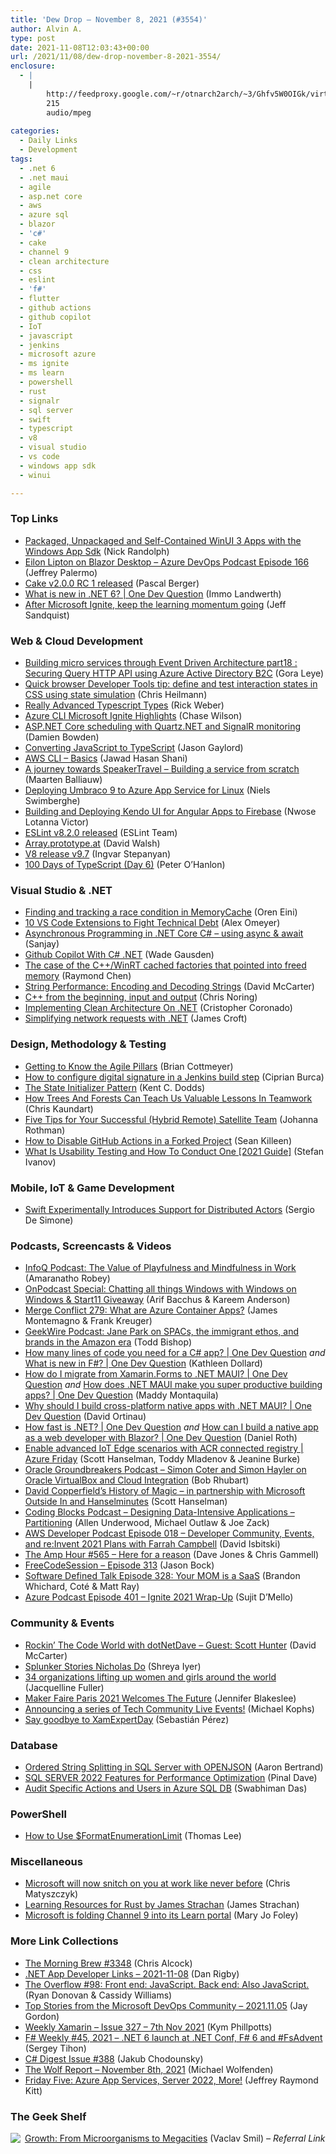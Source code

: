 ```yaml
---
title: 'Dew Drop – November 8, 2021 (#3554)'
author: Alvin A.
type: post
date: 2021-11-08T12:03:43+00:00
url: /2021/11/08/dew-drop-november-8-2021-3554/
enclosure:
  - |
    |
        http://feedproxy.google.com/~r/otnarch2arch/~3/Ghfv5W0OIGk/virtual-box-audio.mp3
        215
        audio/mpeg
        
categories:
  - Daily Links
  - Development
tags:
  - .net 6
  - .net maui
  - agile
  - asp.net core
  - aws
  - azure sql
  - blazor
  - 'c#'
  - cake
  - channel 9
  - clean architecture
  - css
  - eslint
  - 'f#'
  - flutter
  - github actions
  - github copilot
  - IoT
  - javascript
  - jenkins
  - microsoft azure
  - ms ignite
  - ms learn
  - powershell
  - rust
  - signalr
  - sql server
  - swift
  - typescript
  - v8
  - visual studio
  - vs code
  - windows app sdk
  - winui

---
```

### <a name="top"></a>Top Links

  * <a href="http://feedproxy.google.com/~r/NicksNetTravels/~3/oFWIgtd-iIo/" target="_blank" rel="noopener">Packaged, Unpackaged and Self-Contained WinUI 3 Apps with the Windows App Sdk</a> (Nick Randolph)
  * <a href="http://azuredevopspodcast.clear-measure.com/eilon-lipton-on-blazor-desktop-episode-166" target="_blank" rel="noopener">Eilon Lipton on Blazor Desktop &#8211; Azure DevOps Podcast Episode 166</a> (Jeffrey Palermo)
  * <a href="https://cakebuild.net/blog/2021/11/cake-v2.0.0-rc0001-released" target="_blank" rel="noopener">Cake v2.0.0 RC 1 released</a> (Pascal Berger)
  * <a href="http://www.youtube.com/watch?v=hsFm1oG2XTg" target="_blank" rel="noopener">What is new in .NET 6? | One Dev Question</a> (Immo Landwerth)
  * <a href="https://docs.microsoft.com/en-us/teamblog/learntvannouncement?WT.mc_id=DOP-MVP-4025064" target="_blank" rel="noopener">After Microsoft Ignite, keep the learning momentum going</a> (Jeff Sandquist)



### <a name="web"></a>Web & Cloud Development

  * <a href="https://logcorner.com/building-micro-services-through-event-driven-architecture-part18-securing-query-http-api-using-azure-active-directory-b2c/" target="_blank" rel="noopener">Building micro services through Event Driven Architecture part18 : Securing Query HTTP API using Azure Active Directory B2C</a> (Gora Leye)
  * <a href="https://christianheilmann.com/2021/11/07/quick-browser-developer-tools-tip-define-and-test-interaction-states-in-css-using-state-simulation/" target="_blank" rel="noopener">Quick browser Developer Tools tip: define and test interaction states in CSS using state simulation</a> (Chris Heilmann)
  * <a href="https://engineering.tableau.com/really-advanced-typescript-types-c590eee59a12" target="_blank" rel="noopener">Really Advanced Typescript Types</a> (Rick Weber)
  * <a href="https://techcommunity.microsoft.com/t5/azure-tools/azure-cli-microsoft-ignite-highlights/ba-p/2931880?WT.mc_id=DOP-MVP-4025064" target="_blank" rel="noopener">Azure CLI Microsoft Ignite Highlights</a> (Chase Wilson)
  * <a href="https://damienbod.com/2021/11/08/asp-net-core-scheduling-with-quartz-net-and-signalr-monitoring/" target="_blank" rel="noopener">ASP.NET Core scheduling with Quartz.NET and SignalR monitoring</a> (Damien Bowden)
  * <a href="https://www.jasongaylord.com/blog/2021/11/08/convert-js-to-typescript" target="_blank" rel="noopener">Converting JavaScript to TypeScript</a> (Jason Gaylord)
  * <a href="https://dzone.com/articles/aws-cli-basics" target="_blank" rel="noopener">AWS CLI – Basics</a> (Jawad Hasan Shani)
  * <a href="https://blog.maartenballiauw.be/post/2021/11/08/journey-towards-speakertravel-building-a-service-from-scratch.html" target="_blank" rel="noopener">A journey towards SpeakerTravel &#8211; Building a service from scratch</a> (Maarten Balliauw)
  * <a href="https://swimburger.net/blog/umbraco/deploying-umbraco-9-to-azure-app-service-for-linux" target="_blank" rel="noopener">Deploying Umbraco 9 to Azure App Service for Linux</a> (Niels Swimberghe)
  * <a href="https://www.telerik.com/blogs/building-deploying-kendo-ui-angular-apps-firebase" target="_blank" rel="noopener">Building and Deploying Kendo UI for Angular Apps to Firebase</a> (Nwose Lotanna Victor)
  * <a href="https://eslint.org/blog/2021/11/eslint-v8.2.0-released" target="_blank" rel="noopener">ESLint v8.2.0 released</a> (ESLint Team)
  * <a href="https://davidwalsh.name/array-prototype-at" target="_blank" rel="noopener">Array.prototype.at</a> (David Walsh)
  * <a href="https://v8.dev/blog/v8-release-97" target="_blank" rel="noopener">V8 release v9.7</a> (Ingvar Stepanyan)
  * <a href="https://peteohanlon.wordpress.com/2021/11/07/100-days-of-typescript-day-6/" target="_blank" rel="noopener">100 Days of TypeScript (Day 6)</a> (Peter O&#8217;Hanlon)



### <a name="dotnet"></a>Visual Studio & .NET

  * <a href="http://feedproxy.google.com/~r/AyendeRahien/~3/KTkUg7WxyOw/finding-and-tracking-a-race-condition-in-memorycache" target="_blank" rel="noopener">Finding and tracking a race condition in MemoryCache</a> (Oren Eini)
  * <a href="https://dzone.com/articles/10-vs-code-extensions-to-fight-technical-debt" target="_blank" rel="noopener">10 VS Code Extensions to Fight Technical Debt</a> (Alex Omeyer)
  * <a href="https://procodeguide.com/programming/asynchronous-programming-net-core/" target="_blank" rel="noopener">Asynchronous Programming in .NET Core C# – using async & await</a> (Sanjay)
  * <a href="https://dotnetcoretutorials.com/2021/10/30/github-copilot-with-c-net/" target="_blank" rel="noopener">Github Copilot With C# .NET</a> (Wade Gausden)
  * <a href="https://devblogs.microsoft.com/oldnewthing/20211105-00/?p=105878" target="_blank" rel="noopener">The case of the C++/WinRT cached factories that pointed into freed memory</a> (Raymond Chen)
  * <a href="https://dotnettips.wordpress.com/2021/11/08/string-performance-encoding-and-decoding-strings/" target="_blank" rel="noopener">String Performance: Encoding and Decoding Strings</a> (David McCarter)
  * <a href="https://dev.to/azure/c-from-the-beginning-input-and-output-5ad0" target="_blank" rel="noopener">C++ from the beginning, input and output</a> (Chris Noring)
  * <a href="https://www.c-sharpcorner.com/article/implementing-clean-architecture-on-net/" target="_blank" rel="noopener">Implementing Clean Architecture On .NET</a> (Cristopher Coronado)
  * <a href="https://www.jamescroft.co.uk/simplifying-network-requests-with-net/" target="_blank" rel="noopener">Simplifying network requests with .NET</a> (James Croft)



### <a name="design"></a>Design, Methodology & Testing

  * <a href="http://feedproxy.google.com/~r/LeadingAgile/~3/vD1jDKvH1m8/" target="_blank" rel="noopener">Getting to Know the Agile Pillars</a> (Brian Cottmeyer)
  * <a href="https://www.advancedinstaller.com/jenkins-configure-digital-signature.html" target="_blank" rel="noopener">How to configure digital signature in a Jenkins build step</a> (Ciprian Burca)
  * <a href="https://kentcdodds.com/blog/the-state-initializer-pattern" target="_blank" rel="noopener">The State Initializer Pattern</a> (Kent C. Dodds)
  * <a href="https://blog.trello.com/forests-can-teach-valuable-lessons-in-teamwork" target="_blank" rel="noopener">How Trees And Forests Can Teach Us Valuable Lessons In Teamwork</a> (Chris Kaundart)
  * <a href="http://feedproxy.google.com/~r/ManagingProductDevelopment/~3/zuuYsGIbeq4/" target="_blank" rel="noopener">Five Tips for Your Successful (Hybrid Remote) Satellite Team</a> (Johanna Rothman)
  * <a href="https://seankilleen.com/2021/11/how-to-disable-github-actions-in-a-forked-project/" target="_blank" rel="noopener">How to Disable GitHub Actions in a Forked Project</a> (Sean Killeen)
  * <a href="https://www.infragistics.com/community/blogs/b/infragistics/posts/what-is-usability-testing" target="_blank" rel="noopener">What Is Usability Testing and How To Conduct One [2021 Guide]</a> (Stefan Ivanov)



### <a name="mobile"></a>Mobile, IoT & Game Development

  * <a href="https://www.infoq.com/news/2021/11/swift-distributed-actors/?utm_campaign=infoq_content&utm_source=infoq&utm_medium=feed&utm_term=global" target="_blank" rel="noopener">Swift Experimentally Introduces Support for Distributed Actors</a> (Sergio De Simone)



### <a name="podcasts"></a>Podcasts, Screencasts & Videos

  * <a href="https://www.infoq.com/podcasts/work-playfulness-mindfulness/" target="_blank" rel="noopener">InfoQ Podcast: The Value of Playfulness and Mindfulness in Work</a> (Amaranatho Robey)
  * <a href="http://feedproxy.google.com/~r/winbetadotorg/~3/fCp48wxpDkE/onpodcast-special-windows-on-windows-giveaway" target="_blank" rel="noopener">OnPodcast Special: Chatting all things Windows with Windows on Windows & Start11 Giveaway</a> (Arif Bacchus & Kareem Anderson)
  * <a href="http://www.mergeconflict.fm/279" target="_blank" rel="noopener">Merge Conflict 279: What are Azure Container Apps?</a> (James Montemagno & Frank Kreuger)
  * <a href="https://www.geekwire.com/2021/geekwire-podcast-jane-park-spacs-immigrant-ethos-brands-amazon-era/" target="_blank" rel="noopener">GeekWire Podcast: Jane Park on SPACs, the immigrant ethos, and brands in the Amazon era</a> (Todd Bishop)
  * <a href="http://www.youtube.com/watch?v=ex3v6b0v5So" target="_blank" rel="noopener">How many lines of code you need for a C# app? | One Dev Question</a> _and_ <a href="http://www.youtube.com/watch?v=uB-UHqrW-nU" target="_blank" rel="noopener">What is new in F#? | One Dev Question</a> (Kathleen Dollard)
  * <a href="http://www.youtube.com/watch?v=X2zhvJXEXjE" target="_blank" rel="noopener">How do I migrate from Xamarin.Forms to .NET MAUI? | One Dev Question</a> _and_ <a href="http://www.youtube.com/watch?v=jqRmdDOlWbw" target="_blank" rel="noopener">How does .NET MAUI make you super productive building apps? | One Dev Question</a> (Maddy Montaquila)
  * <a href="http://www.youtube.com/watch?v=X6NmxKtpfog" target="_blank" rel="noopener">Why should I build cross-platform native apps with .NET MAUI? | One Dev Question</a> (David Ortinau)
  * <a href="http://www.youtube.com/watch?v=lRYPRnUNVgQ" target="_blank" rel="noopener">How fast is .NET? | One Dev Question</a> _and_ <a href="http://www.youtube.com/watch?v=MFqTVDt3Fi8" target="_blank" rel="noopener">How can I build a native app as a web developer with Blazor? | One Dev Question</a> (Daniel Roth)
  * <a href="https://channel9.msdn.com/Shows/Azure-Friday/Enable-advanced-IoT-Edge-scenarios-with-ACR-connected-registry?WT.mc_id=DOP-MVP-4025064" target="_blank" rel="noopener">Enable advanced IoT Edge scenarios with ACR connected registry | Azure Friday</a> (Scott Hanselman, Toddy Mladenov & Jeanine Burke)
  * <a href="http://feedproxy.google.com/~r/otnarch2arch/~3/Ghfv5W0OIGk/virtual-box-audio.mp3" target="_blank" rel="noopener">Oracle Groundbreakers Podcast &#8211; Simon Coter and Simon Hayler on Oracle VirtualBox and Cloud Integration</a> (Bob Rhubart)
  * <a href="http://www.youtube.com/watch?v=M3Ica4aRYGs" target="_blank" rel="noopener">David Copperfield&#8217;s History of Magic &#8211; in partnership with Microsoft Outside In and Hanselminutes</a> (Scott Hanselman)
  * <a href="https://www.codingblocks.net/podcast/designing-data-intensive-applications-partitioning/" target="_blank" rel="noopener">Coding Blocks Podcast &#8211; Designing Data-Intensive Applications – Partitioning</a> (Allen Underwood, Michael Outlaw & Joe Zack)
  * <a href="https://soundcloud.com/awsdevelopers/episode-018-developer-community-events-and-reinvent-2021-plans-with-farrah-campbell" target="_blank" rel="noopener">AWS Developer Podcast Episode 018 &#8211; Developer Community, Events, and re:Invent 2021 Plans with Farrah Campbell</a> (David Isbitski)
  * <a href="http://feedproxy.google.com/~r/TheAmpHour/~3/PEv22l8j_PM/" target="_blank" rel="noopener">The Amp Hour #565 – Here for a reason</a> (Dave Jones & Chris Gammell)
  * <a href="http://www.youtube.com/watch?v=7-eBqziXWYo" target="_blank" rel="noopener">FreeCodeSession &#8211; Episode 313</a> (Jason Bock)
  * <a href="https://www.softwaredefinedtalk.com/328" target="_blank" rel="noopener">Software Defined Talk Episode 328: Your MOM is a SaaS</a> (Brandon Whichard, Coté & Matt Ray)
  * <a href="http://azpodcast.azurewebsites.net/post/Episode-401-Ignite-2021-Wrap-Up" target="_blank" rel="noopener">Azure Podcast Episode 401 &#8211; Ignite 2021 Wrap-Up</a> (Sujit D&#8217;Mello)



### <a name="events"></a>Community & Events

  * <a href="https://dotnettips.wordpress.com/2021/11/06/rockin-the-code-world-with-dotnetdave-guest-scott-hunter/" target="_blank" rel="noopener">Rockin’ The Code World with dotNetDave – Guest: Scott Hunter</a> (David McCarter)
  * <a href="https://www.splunk.com/en_us/blog/splunklife/splunker-stories-nicholas-do.html" target="_blank" rel="noopener">Splunker Stories Nicholas Do</a> (Shreya Iyer)
  * <a href="http://feedproxy.google.com/~r/blogspot/MKuf/~3/Ck7X6HL7UA0/" target="_blank" rel="noopener">34 organizations lifting up women and girls around the world</a> (Jacquelline Fuller)
  * <a href="http://feedproxy.google.com/~r/makezineonline/~3/WT4QS4PMaSA/" target="_blank" rel="noopener">Maker Faire Paris 2021 Welcomes The Future</a> (Jennifer Blakeslee)
  * <a href="https://techcommunity.microsoft.com/t5/tech-community-blog/announcing-a-series-of-tech-community-live-events/ba-p/2916032?WT.mc_id=DOP-MVP-4025064" target="_blank" rel="noopener">Announcing a series of Tech Community Live Events!</a> (Michael Kophs)
  * <a href="https://www.xablu.com/2021/11/05/say-goodbye-to-xamexpertday/" target="_blank" rel="noopener">Say goodbye to XamExpertDay</a> (Sebastián Pérez)



### <a name="sql"></a>Database

  * <a href="http://feedproxy.google.com/~r/MSSQLTips-LatestSqlServerTips/~3/AR_4UfSEy9E/" target="_blank" rel="noopener">Ordered String Splitting in SQL Server with OPENJSON</a> (Aaron Bertrand)
  * <a href="https://blog.sqlauthority.com/2021/11/08/sql-server-2022-features-for-performance-optimization/?utm_source=rss&utm_medium=rss&utm_campaign=sql-server-2022-features-for-performance-optimization" target="_blank" rel="noopener">SQL SERVER 2022 Features for Performance Optimization</a> (Pinal Dave)
  * <a href="https://techcommunity.microsoft.com/t5/azure-database-support-blog/audit-specific-actions-and-users-in-azure-sql-db/ba-p/2938103?WT.mc_id=DOP-MVP-4025064" target="_blank" rel="noopener">Audit Specific Actions and Users in Azure SQL DB</a> (Swabhiman Das)



### <a name="ps"></a>PowerShell

  * <a href="https://devblogs.microsoft.com/powershell-community/how-to-use-formatenumerationlimit/?WT.mc_id=DOP-MVP-4025064" target="_blank" rel="noopener">How to Use $FormatEnumerationLimit</a> (Thomas Lee)



### <a name="misc"></a>Miscellaneous

  * <a href="https://www.zdnet.com/article/microsoft-will-now-snitch-on-you-at-work-like-never-before/#ftag=RSSbaffb68" target="_blank" rel="noopener">Microsoft will now snitch on you at work like never before</a> (Chris Matyszczyk)
  * <a href="https://blog.scottlogic.com/2021/11/05/Learning-Resources-for-Rust.html" target="_blank" rel="noopener">Learning Resources for Rust by James Strachan</a> (James Strachan)
  * <a href="https://www.zdnet.com/article/microsoft-is-folding-channel-9-into-its-learn-portal/#ftag=RSSbaffb68" target="_blank" rel="noopener">Microsoft is folding Channel 9 into its Learn portal</a> (Mary Jo Foley)



### <a name="links"></a>More Link Collections

  * <a href="http://feedproxy.google.com/~r/ReflectivePerspective/~3/evMPYT3tAEM/" target="_blank" rel="noopener">The Morning Brew #3348</a> (Chris Alcock)
  * <a href="https://links.danrigby.com/2021/11/app-developer-links-2021-11-08/" target="_blank" rel="noopener">.NET App Developer Links &#8211; 2021-11-08</a> (Dan Rigby)
  * <a href="https://stackoverflow.blog/2021/11/05/the-overflow-98-front-end-javascript-back-end-also-javascript/" target="_blank" rel="noopener">The Overflow #98: Front end: JavaScript. Back end: Also JavaScript.</a> (Ryan Donovan & Cassidy Williams)
  * <a href="https://devblogs.microsoft.com/devops/top-stories-from-the-microsoft-devops-community-2021-11-05/?WT.mc_id=DOP-MVP-4025064" target="_blank" rel="noopener">Top Stories from the Microsoft DevOps Community – 2021.11.05</a> (Jay Gordon)
  * <a href="https://weeklyxamarin.com/issues/327" target="_blank" rel="noopener">Weekly Xamarin &#8211; Issue 327 &#8211; 7th Nov 2021</a> (Kym Phillpotts)
  * <a href="https://sergeytihon.com/2021/11/06/f-weekly-45-2021-net-6-launch-at-net-conf-f-6-and-fsadvent/" target="_blank" rel="noopener">F# Weekly #45, 2021 – .NET 6 launch at .NET Conf, F# 6 and #FsAdvent</a> (Sergey Tihon)
  * <a href="http://feedproxy.google.com/~r/digest-csharp/~3/pR1x1rozb7I/388" target="_blank" rel="noopener">C# Digest Issue #388</a> (Jakub Chodounsky)
  * <a href="https://michael-wolfenden.github.io/2021/11/08/november-8th-2021/" target="_blank" rel="noopener">The Wolf Report &#8211; November 8th, 2021</a> (Michael Wolfenden)
  * <a href="https://techcommunity.microsoft.com/t5/microsoft-mvp-award-program-blog/friday-five-azure-app-services-server-2022-more/ba-p/2927417?WT.mc_id=DOP-MVP-4025064" target="_blank" rel="noopener">Friday Five: Azure App Services, Server 2022, More!</a> (Jeffrey Raymond Kitt)



### <a name="shelf"></a>The Geek Shelf

<a href="https://www.amazon.com/dp/0262042835/?tag=amavin-20" target="_blank" rel="noopener"><img decoding="async" align="left" style="border: 0px currentcolor; border-image: none; float: left; display: inline; background-image: none;" src="https://m.media-amazon.com/images/I/41vDugDHc7L._SS135_.jpg" border="0" /></a>&nbsp;<a href="https://www.amazon.com/dp/0262042835/?tag=amavin-20" target="_blank" rel="noopener">Growth: From Microorganisms to Megacities</a> (Vaclav Smil) _&#8211; Referral Link_
